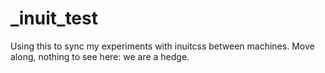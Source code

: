 _inuit_test
===========

Using this to sync my experiments with inuitcss between machines. Move along, nothing to see here: we are a hedge.
